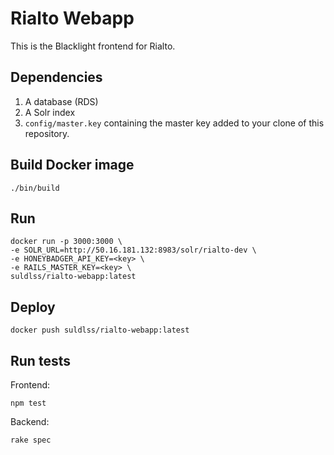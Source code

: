 # Rialto Webapp

This is the Blacklight frontend for Rialto.


## Dependencies

1. A database (RDS)
1. A Solr index
1. `config/master.key` containing the master key added to your clone of this repository.

## Build Docker image

```
./bin/build
```

## Run

```
docker run -p 3000:3000 \
-e SOLR_URL=http://50.16.181.132:8983/solr/rialto-dev \
-e HONEYBADGER_API_KEY=<key> \
-e RAILS_MASTER_KEY=<key> \
suldlss/rialto-webapp:latest
```

## Deploy
```
docker push suldlss/rialto-webapp:latest
```

## Run tests

Frontend:
```
npm test
```

Backend:
```
rake spec
```
